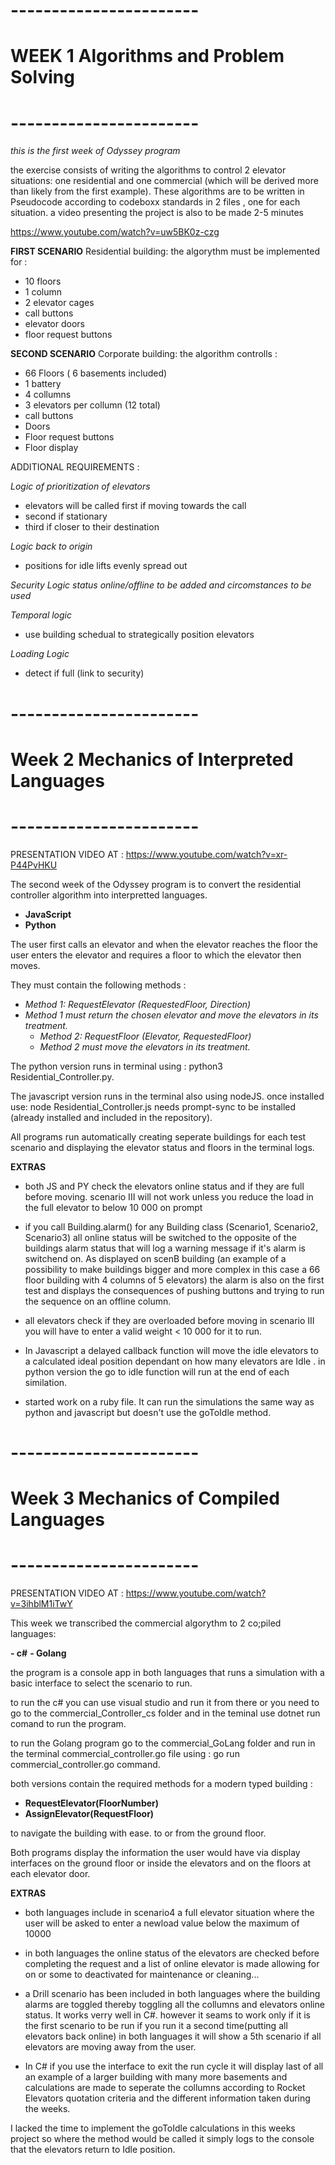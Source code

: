 # **-----------------------**
# **WEEK 1 Algorithms and Problem Solving**
# **-----------------------**
  

*this is the first week of Odyssey program*  

the exercise consists of writing the algorithms to control 2 elevator situations: one residential and one commercial (which will be derived more than likely from the first example).
These algorithms are to be written in Pseudocode according to codeboxx standards in 2 files , one for each situation.
a video presenting the project is also to be made 2-5 minutes

https://www.youtube.com/watch?v=uw5BK0z-czg  

**FIRST SCENARIO**
Residential building:
the algorythm must be implemented for : 
- 10 floors
- 1 column
- 2 elevator cages
- call buttons
- elevator doors
- floor request buttons

**SECOND SCENARIO**
Corporate building:
the algorithm controlls :
- 66 Floors ( 6 basements included)
- 1 battery
- 4 collumns
- 3 elevators per collumn (12 total)
- call buttons
- Doors
- Floor request buttons
- Floor display

ADDITIONAL REQUIREMENTS :  

*Logic of prioritization of elevators*
- elevators will be called first if moving towards the call
- second if stationary
- third if closer to their destination

*Logic back to origin*
- positions for idle lifts evenly spread out

*Security Logic status online/offline to be added and circomstances to be used*  

*Temporal logic*
- use building schedual to strategically position elevators  

*Loading Logic*
- detect if full (link to security)

  

# **-----------------------**
# **Week 2 Mechanics of Interpreted Languages**
# **-----------------------**
  
PRESENTATION VIDEO AT : 
https://www.youtube.com/watch?v=xr-P44PvHKU

The second week of the Odyssey program is to convert the residential controller algorithm into interpretted languages.

- **JavaScript**
- **Python**  

The user first calls an elevator and when the elevator reaches the floor the user enters the elevator and requires a floor to which the elevator then moves.

  

They must contain the following methods :

- *Method 1: RequestElevator (RequestedFloor, Direction)*
- *Method 1 must return the chosen elevator and move the elevators in its treatment.*
  - *Method 2: RequestFloor (Elevator, RequestedFloor)*
  - *Method 2 must move the elevators in its treatment.*

  

The python version runs in terminal using : python3 Residential_Controller.py.

The javascript version runs in the terminal also using nodeJS. once installed use: node Residential_Controller.js needs prompt-sync to be installed (already installed and included in the repository).  

All programs run automatically creating seperate buildings for each test scenario and displaying the elevator status and floors in the terminal logs. 

**EXTRAS**

- both JS and PY check the elevators online status and if they are full before moving. scenario III will not work unless you reduce the load in the full elevator to below 10 000 on prompt 

- if you call Building.alarm() for any Building class (Scenario1, Scenario2, Scenario3) all online status will be switched to the opposite of the buildings alarm status that will log a warning message if it's alarm is switchend on. As displayed on scenB building (an example of a possibility to make buildings bigger and more complex in this case a 66 floor building with 4 columns of 5 elevators) the alarm is also on the first test and displays the consequences of pushing buttons and trying to run the sequence on an offline column. 

- all elevators check if they are overloaded before moving in scenario III you will have to enter a valid weight < 10 000 for it to run.

- In Javascript a delayed callback function will move the idle elevators to a calculated ideal position dependant on how many elevators are Idle . in python version the go to idle function will run at the end of each similation. 

- started work on a ruby file. It can run the simulations the same way as python and javascript but doesn't use the goToIdle method. 


#  **-----------------------**

#  **Week 3 Mechanics of Compiled Languages**

#  **-----------------------**

  
PRESENTATION VIDEO AT : 
https://www.youtube.com/watch?v=3ihblM1iTwY

This week we transcribed the commercial algorythm to 2 co;piled languages: 

 **- c#**
 **- Golang**

the program is a console app in both languages that runs a simulation with a basic interface to select the scenario to run.

to run the c# you can use visual studio and run it from there or you need to go to the commercial_Controller_cs folder and in the teminal use dotnet run comand to run the program.

to run the Golang program go to the commercial_GoLang folder and run in the terminal commercial_controller.go file using :  go run  commercial_controller.go command.

both versions contain the required methods for a modern typed building :

 - **RequestElevator(FloorNumber)**
 - **AssignElevator(RequestFloor)**

to navigate the building with ease. to or from the ground floor.

Both programs display the information the user would have via display interfaces on the ground floor or inside the elevators and on the floors at each elevator door.

**EXTRAS**  

- both languages include in scenario4 a full elevator situation where the user will be asked to enter a newload value below the maximum of 10000

- in both languages the online status of the elevators are checked before completing the request and a list of online elevator is made allowing for on or some to deactivated for maintenance or cleaning... 
- a Drill scenario has been included in both languages where the building alarms are toggled thereby toggling all the collumns and elevators online status. It works verry well in C#. however it seams to work only if it is the first scenario to be run if you run it a second time(putting all elevators back online) in both languages it will show a 5th scenario if all elevators are moving away from the user.
- In C# if you use the interface to exit the run cycle it will display last of all an example of a larger building with many more basements and calculations are made to seperate the collumns according to Rocket Elevators quotation criteria and the different information taken during the weeks.


I lacked the time to implement the goToIdle calculations in this weeks project so where the method would be called it simply logs to the console that the elevators return to Idle position.